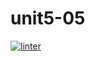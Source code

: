 # unit5-05
[![linter](https://github.com/julieli1/unit5-05/workflows/linter/badge.svg)](https://github.com/marketplace/actions/super-linter)
